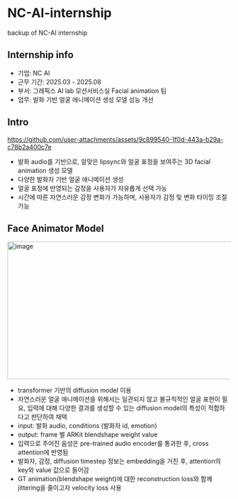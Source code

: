 # NC-AI-internship
backup of NC-AI internship

## Internship info
- 기업: NC AI
- 근무 기간: 2025.03 - 2025.08
- 부서: 그래픽스 AI lab 모션서비스실 Facial animation 팀
- 업무: 발화 기반 얼굴 애니메이션 생성 모델 성능 개선

## Intro

https://github.com/user-attachments/assets/9c899540-1f0d-443a-b29a-c78b2a400c7e

- 발화 audio를 기반으로, 알맞은 lipsync와 얼굴 표정을 보여주는 3D facial animation 생성 모델
- 다양한 발화자 기반 얼굴 애니메이션 생성
- 얼굴 표정에 반영되는 감정을 사용자가 자유롭게 선택 가능
- 시간에 따른 자연스러운 감정 변화가 가능하며, 사용자가 감정 및 변화 타이밍 조절 가능


## Face Animator Model
<img width="755" height="311" alt="image" src="https://github.com/user-attachments/assets/4a8af5ac-68cc-4d37-87d3-c2067ad2cb2e" />

- transformer 기반의 diffusion model 이용
- 자연스러운 얼굴 애니메이션을 위해서는 일관되지 않고 불규칙적인 얼굴 표현이 필요, 입력에 대해 다양한 결과를 생성할 수 있는 diffusion model의 특성이 적합하다고 판단하여 채택
-  input: 발화 audio, conditions (발화자 id, emotion)
-  output: frame 별 ARKit blendshape weight value
-  입력으로 주어진 음성은 pre-trained audio encoder를 통과한 후, cross attention에 반영됨
-  발화자, 감정, diffusion timestep 정보는 embedding을 거친 후, attention의 key와 value 값으로 들어감
-  GT animation(blendshape weight)에 대한 reconstruction loss와 함께 jittering을 줄이고자 velocity loss 사용
